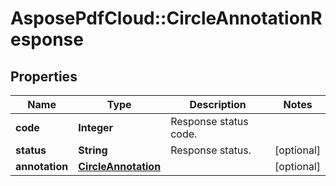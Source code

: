 ﻿# AsposePdfCloud::CircleAnnotationResponse


## Properties
Name | Type | Description | Notes
------------ | ------------- | ------------- | -------------
**code** | **Integer** | Response status code. | 
**status** | **String** | Response status. | [optional] 
**annotation** | [**CircleAnnotation**](CircleAnnotation.md) |  | [optional] 


